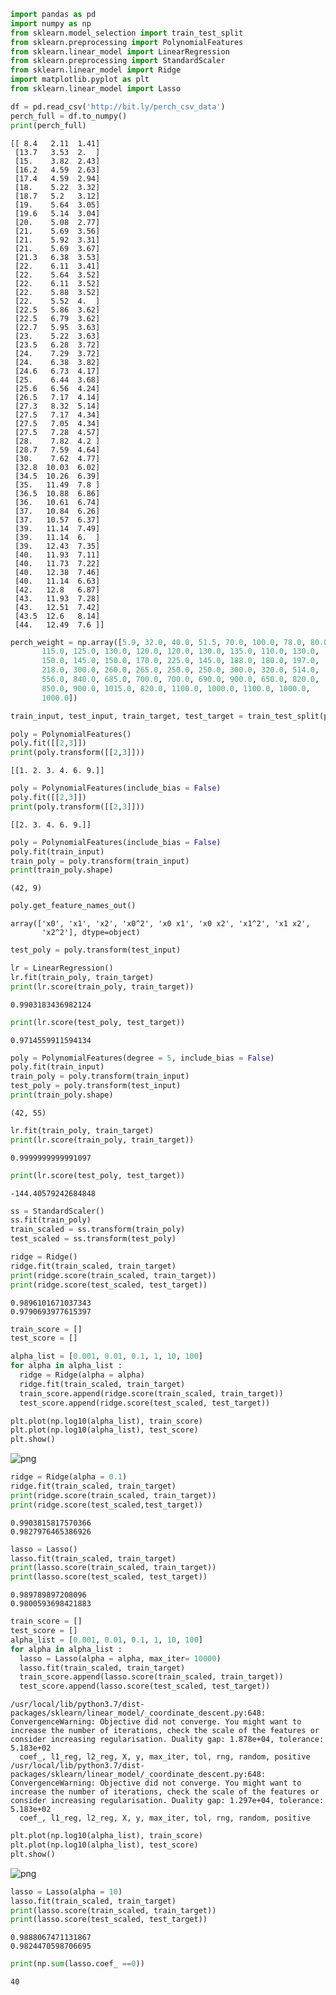 ```python
import pandas as pd
import numpy as np
from sklearn.model_selection import train_test_split
from sklearn.preprocessing import PolynomialFeatures
from sklearn.linear_model import LinearRegression
from sklearn.preprocessing import StandardScaler
from sklearn.linear_model import Ridge
import matplotlib.pyplot as plt
from sklearn.linear_model import Lasso
```


```python
df = pd.read_csv('http://bit.ly/perch_csv_data')
perch_full = df.to_numpy()
print(perch_full)
```

    [[ 8.4   2.11  1.41]
     [13.7   3.53  2.  ]
     [15.    3.82  2.43]
     [16.2   4.59  2.63]
     [17.4   4.59  2.94]
     [18.    5.22  3.32]
     [18.7   5.2   3.12]
     [19.    5.64  3.05]
     [19.6   5.14  3.04]
     [20.    5.08  2.77]
     [21.    5.69  3.56]
     [21.    5.92  3.31]
     [21.    5.69  3.67]
     [21.3   6.38  3.53]
     [22.    6.11  3.41]
     [22.    5.64  3.52]
     [22.    6.11  3.52]
     [22.    5.88  3.52]
     [22.    5.52  4.  ]
     [22.5   5.86  3.62]
     [22.5   6.79  3.62]
     [22.7   5.95  3.63]
     [23.    5.22  3.63]
     [23.5   6.28  3.72]
     [24.    7.29  3.72]
     [24.    6.38  3.82]
     [24.6   6.73  4.17]
     [25.    6.44  3.68]
     [25.6   6.56  4.24]
     [26.5   7.17  4.14]
     [27.3   8.32  5.14]
     [27.5   7.17  4.34]
     [27.5   7.05  4.34]
     [27.5   7.28  4.57]
     [28.    7.82  4.2 ]
     [28.7   7.59  4.64]
     [30.    7.62  4.77]
     [32.8  10.03  6.02]
     [34.5  10.26  6.39]
     [35.   11.49  7.8 ]
     [36.5  10.88  6.86]
     [36.   10.61  6.74]
     [37.   10.84  6.26]
     [37.   10.57  6.37]
     [39.   11.14  7.49]
     [39.   11.14  6.  ]
     [39.   12.43  7.35]
     [40.   11.93  7.11]
     [40.   11.73  7.22]
     [40.   12.38  7.46]
     [40.   11.14  6.63]
     [42.   12.8   6.87]
     [43.   11.93  7.28]
     [43.   12.51  7.42]
     [43.5  12.6   8.14]
     [44.   12.49  7.6 ]]
    


```python
perch_weight = np.array([5.9, 32.0, 40.0, 51.5, 70.0, 100.0, 78.0, 80.0, 85.0, 85.0, 110.0,
       115.0, 125.0, 130.0, 120.0, 120.0, 130.0, 135.0, 110.0, 130.0,
       150.0, 145.0, 150.0, 170.0, 225.0, 145.0, 188.0, 180.0, 197.0,
       218.0, 300.0, 260.0, 265.0, 250.0, 250.0, 300.0, 320.0, 514.0,
       556.0, 840.0, 685.0, 700.0, 700.0, 690.0, 900.0, 650.0, 820.0,
       850.0, 900.0, 1015.0, 820.0, 1100.0, 1000.0, 1100.0, 1000.0,
       1000.0])
```


```python
train_input, test_input, train_target, test_target = train_test_split(perch_full, perch_weight, random_state = 42)
```


```python
poly = PolynomialFeatures()
poly.fit([[2,3]])
print(poly.transform([[2,3]]))
```

    [[1. 2. 3. 4. 6. 9.]]
    


```python
poly = PolynomialFeatures(include_bias = False)
poly.fit([[2,3]])
print(poly.transform([[2,3]]))
```

    [[2. 3. 4. 6. 9.]]
    


```python
poly = PolynomialFeatures(include_bias = False)
poly.fit(train_input)
train_poly = poly.transform(train_input)
print(train_poly.shape)
```

    (42, 9)
    


```python
poly.get_feature_names_out()
```




    array(['x0', 'x1', 'x2', 'x0^2', 'x0 x1', 'x0 x2', 'x1^2', 'x1 x2',
           'x2^2'], dtype=object)




```python
test_poly = poly.transform(test_input)
```


```python
lr = LinearRegression()
lr.fit(train_poly, train_target)
print(lr.score(train_poly, train_target))
```

    0.9903183436982124
    


```python
print(lr.score(test_poly, test_target))
```

    0.9714559911594134
    


```python
poly = PolynomialFeatures(degree = 5, include_bias = False)
poly.fit(train_input)
train_poly = poly.transform(train_input)
test_poly = poly.transform(test_input)
print(train_poly.shape)
```

    (42, 55)
    


```python
lr.fit(train_poly, train_target)
print(lr.score(train_poly, train_target))
```

    0.9999999999991097
    


```python
print(lr.score(test_poly, test_target))
```

    -144.40579242684848
    


```python
ss = StandardScaler()
ss.fit(train_poly)
train_scaled = ss.transform(train_poly)
test_scaled = ss.transform(test_poly)
```


```python
ridge = Ridge()
ridge.fit(train_scaled, train_target)
print(ridge.score(train_scaled, train_target))
print(ridge.score(test_scaled, test_target))
```

    0.9896101671037343
    0.9790693977615397
    


```python
train_score = []
test_score = []
```


```python
alpha_list = [0.001, 0.01, 0.1, 1, 10, 100]
for alpha in alpha_list : 
  ridge = Ridge(alpha = alpha)
  ridge.fit(train_scaled, train_target)
  train_score.append(ridge.score(train_scaled, train_target))
  test_score.append(ridge.score(test_scaled, test_target))
```


```python
plt.plot(np.log10(alpha_list), train_score)
plt.plot(np.log10(alpha_list), test_score)
plt.show()
```


    
![png](output_18_0.png)
    



```python
ridge = Ridge(alpha = 0.1)
ridge.fit(train_scaled, train_target)
print(ridge.score(train_scaled, train_target))
print(ridge.score(test_scaled,test_target))
```

    0.9903815817570366
    0.9827976465386926
    


```python
lasso = Lasso()
lasso.fit(train_scaled, train_target)
print(lasso.score(train_scaled, train_target))
print(lasso.score(test_scaled, test_target))
```

    0.989789897208096
    0.9800593698421883
    


```python
train_score = []
test_score = []
alpha_list = [0.001, 0.01, 0.1, 1, 10, 100]
for alpha in alpha_list :
  lasso = Lasso(alpha = alpha, max_iter= 10000)
  lasso.fit(train_scaled, train_target)
  train_score.append(lasso.score(train_scaled, train_target))
  test_score.append(lasso.score(test_scaled, test_target))
```

    /usr/local/lib/python3.7/dist-packages/sklearn/linear_model/_coordinate_descent.py:648: ConvergenceWarning: Objective did not converge. You might want to increase the number of iterations, check the scale of the features or consider increasing regularisation. Duality gap: 1.878e+04, tolerance: 5.183e+02
      coef_, l1_reg, l2_reg, X, y, max_iter, tol, rng, random, positive
    /usr/local/lib/python3.7/dist-packages/sklearn/linear_model/_coordinate_descent.py:648: ConvergenceWarning: Objective did not converge. You might want to increase the number of iterations, check the scale of the features or consider increasing regularisation. Duality gap: 1.297e+04, tolerance: 5.183e+02
      coef_, l1_reg, l2_reg, X, y, max_iter, tol, rng, random, positive
    


```python
plt.plot(np.log10(alpha_list), train_score)
plt.plot(np.log10(alpha_list), test_score)
plt.show()
```


    
![png](output_22_0.png)
    



```python
lasso = Lasso(alpha = 10)
lasso.fit(train_scaled, train_target)
print(lasso.score(train_scaled, train_target))
print(lasso.score(test_scaled, test_target))
```

    0.9888067471131867
    0.9824470598706695
    


```python
print(np.sum(lasso.coef_ ==0))
```

    40
    
